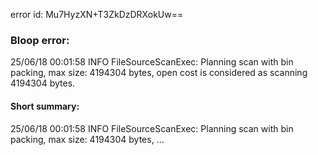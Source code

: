 error id: Mu7HyzXN+T3ZkDzDRXokUw==
### Bloop error:

25/06/18 00:01:58 INFO FileSourceScanExec: Planning scan with bin packing, max size: 4194304 bytes, open cost is considered as scanning 4194304 bytes.
#### Short summary: 

25/06/18 00:01:58 INFO FileSourceScanExec: Planning scan with bin packing, max size: 4194304 bytes, ...